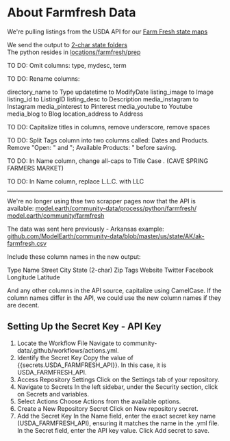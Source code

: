 # About Farmfresh Data

We're pulling listings from the USDA API for our [Farm Fresh state maps](/localsite/map/#show=farmfresh&state=NY)

We send the output to [2-char state folders](https://github.com/ModelEarth/community-data/tree/master/locations/farmfresh/us)  
The python resides in [locations/farmfresh/prep](https://github.com/ModelEarth/community-data/locations/farmfresh/prep)


TO DO: Omit columns: type, mydesc, term

TO DO: Rename columns:

directory_name to Type
updatetime to ModifyDate
listing_image to Image
listing_id to ListingID
listing_desc to Description
media_instagram to Instagram
media_pinterest to Pinterest
media_youtube to Youtube
media_blog to Blog
location_address to Address

TO DO: Capitalize titles in columns, remove underscore, remove spaces

TO DO: Split Tags column into two columns called: Dates and Products.  
Remove "Open: " and "; Available Products: " before saving.

TO DO: In Name column, change all-caps to Title Case . (CAVE SPRING FARMERS MARKET)

TO DO: In Name column, replace L.L.C. with LLC

---

We're no longer using thse two scrapper pages now that the API is available:
[model.earth/community-data/process/python/farmfresh/](https://model.earth/community-data/process/python/farmfresh/)
[model.earth/community/farmfresh](https://model.earth/community/farmfresh)

The data was sent here previously - Arkansas example:
[github.com/ModelEarth/community-data/blob/master/us/state/AK/ak-farmfresh.csv](https://github.com/ModelEarth/community-data/blob/master/us/state/AK/ak-farmfresh.csv)



Include these column names in the new output:

Type
Name
Street
City
State (2-char)
Zip
Tags
Website
Twitter
Facebook
Longitude
Latitude

And any other columns in the API source, capitalize using CamelCase.
If the column names differ in the API, we could use the new column names if they are decent.

## Setting Up the Secret Key - API Key

1. Locate the Workflow File
    Navigate to community-data/.github/workflows/actions.yml.
2. Identify the Secret Key
    Copy the value of {{secrets.USDA_FARMFRESH_API}}. In this case, it is USDA_FARMFRESH_API.
3. Access Repository Settings
    Click on the Settings tab of your repository.
4. Navigate to Secrets
    In the left sidebar, under the Security section, click on Secrets and variables.
5. Select Actions
    Choose Actions from the available options.
6. Create a New Repository Secret
    Click on New repository secret.
7. Add the Secret Key
    In the Name field, enter the exact secret key name (USDA_FARMFRESH_API), ensuring it matches the name in the .yml file.
    In the Secret field, enter the API key value.
    Click Add secret to save.
